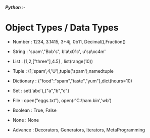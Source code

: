 ***Python*** :-
# Object Types / Data Types

- Number : 1234, 3.1415, 3+4j, 0b11, Decimal(),Fraction()

- String : 'spam',"Bob's", b'a\x01c', u'sp\xc4m'

- List : [1,2,["three"],4.5] , list(range(10))

- Tuple : (1,'spam',4,'U'),tuple('spam'),namedtuple

- Dictionary : {"food":"spam","taste","yum"},dict(hours=10)

- Set : set('abc'),{"a","b","c"}

- File : open("eggs.txt"), open(r'C:\ham.bin','wb')

- Boolean : True, False

- None : None

- Advance : Decorators,  Generators, Iterators,
MetaProgramming

